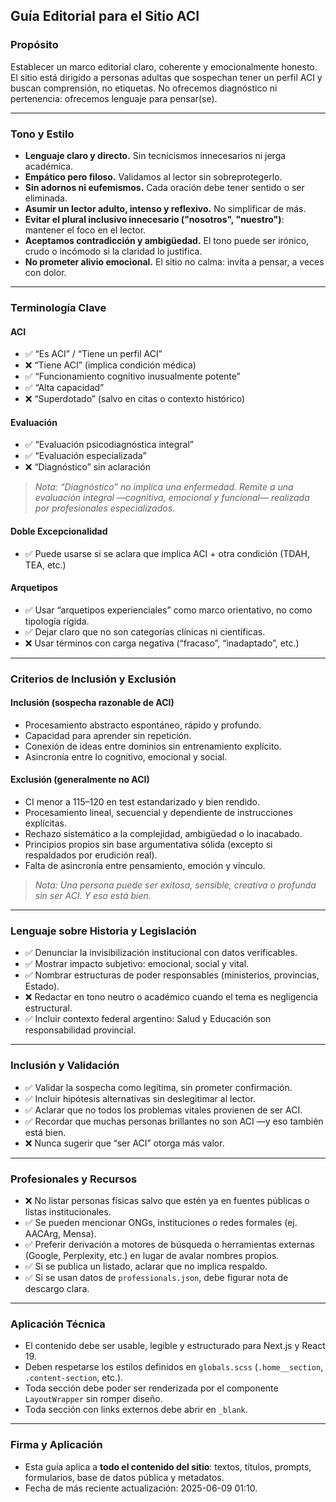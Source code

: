 ## Guía Editorial para el Sitio ACI

### Propósito

Establecer un marco editorial claro, coherente y emocionalmente honesto. El sitio está dirigido a personas adultas que sospechan tener un perfil ACI y buscan comprensión, no etiquetas. No ofrecemos diagnóstico ni pertenencia: ofrecemos lenguaje para pensar(se).

---

### Tono y Estilo

* **Lenguaje claro y directo.** Sin tecnicismos innecesarios ni jerga académica.
* **Empático pero filoso.** Validamos al lector sin sobreprotegerlo.
* **Sin adornos ni eufemismos.** Cada oración debe tener sentido o ser eliminada.
* **Asumir un lector adulto, intenso y reflexivo.** No simplificar de más.
* **Evitar el plural inclusivo innecesario ("nosotros", "nuestro")**: mantener el foco en el lector.
* **Aceptamos contradicción y ambigüedad.** El tono puede ser irónico, crudo o incómodo si la claridad lo justifica.
* **No prometer alivio emocional.** El sitio no calma: invita a pensar, a veces con dolor.

---

### Terminología Clave

#### ACI

* ✅ “Es ACI” / “Tiene un perfil ACI”
* ❌ “Tiene ACI” (implica condición médica)
* ✅ “Funcionamiento cognitivo inusualmente potente”
* ✅ “Alta capacidad”
* ❌ “Superdotado” (salvo en citas o contexto histórico)

#### Evaluación

* ✅ “Evaluación psicodiagnóstica integral”
* ✅ “Evaluación especializada”
* ❌ “Diagnóstico” sin aclaración

> *Nota: “Diagnóstico” no implica una enfermedad. Remite a una evaluación integral —cognitiva, emocional y funcional— realizada por profesionales especializados.*

#### Doble Excepcionalidad

* ✅ Puede usarse si se aclara que implica ACI + otra condición (TDAH, TEA, etc.)

#### Arquetipos

* ✅ Usar “arquetipos experienciales” como marco orientativo, no como tipología rígida.
* ✅ Dejar claro que no son categorías clínicas ni científicas.
* ❌ Usar términos con carga negativa (“fracaso”, “inadaptado”, etc.)

---

### Criterios de Inclusión y Exclusión

#### Inclusión (sospecha razonable de ACI)

* Procesamiento abstracto espontáneo, rápido y profundo.
* Capacidad para aprender sin repetición.
* Conexión de ideas entre dominios sin entrenamiento explícito.
* Asincronía entre lo cognitivo, emocional y social.

#### Exclusión (generalmente no ACI)

* CI menor a 115–120 en test estandarizado y bien rendido.
* Procesamiento lineal, secuencial y dependiente de instrucciones explícitas.
* Rechazo sistemático a la complejidad, ambigüedad o lo inacabado.
* Principios propios sin base argumentativa sólida (excepto si respaldados por erudición real).
* Falta de asincronía entre pensamiento, emoción y vínculo.

> *Nota: Una persona puede ser exitosa, sensible, creativa o profunda sin ser ACI. Y eso está bien.*

---

### Lenguaje sobre Historia y Legislación

* ✅ Denunciar la invisibilización institucional con datos verificables.
* ✅ Mostrar impacto subjetivo: emocional, social y vital.
* ✅ Nombrar estructuras de poder responsables (ministerios, provincias, Estado).
* ❌ Redactar en tono neutro o académico cuando el tema es negligencia estructural.
* ✅ Incluir contexto federal argentino: Salud y Educación son responsabilidad provincial.

---

### Inclusión y Validación

* ✅ Validar la sospecha como legítima, sin prometer confirmación.
* ✅ Incluir hipótesis alternativas sin deslegitimar al lector.
* ✅ Aclarar que no todos los problemas vitales provienen de ser ACI.
* ✅ Recordar que muchas personas brillantes no son ACI —y eso también está bien.
* ❌ Nunca sugerir que “ser ACI” otorga más valor.

---

### Profesionales y Recursos

* ❌ No listar personas físicas salvo que estén ya en fuentes públicas o listas institucionales.
* ✅ Se pueden mencionar ONGs, instituciones o redes formales (ej. AACArg, Mensa).
* ✅ Preferir derivación a motores de búsqueda o herramientas externas (Google, Perplexity, etc.) en lugar de avalar nombres propios.
* ✅ Si se publica un listado, aclarar que no implica respaldo.
* ✅ Si se usan datos de `professionals.json`, debe figurar nota de descargo clara.

---

### Aplicación Técnica

* El contenido debe ser usable, legible y estructurado para Next.js y React 19.
* Deben respetarse los estilos definidos en `globals.scss` (`.home__section`, `.content-section`, etc.).
* Toda sección debe poder ser renderizada por el componente `LayoutWrapper` sin romper diseño.
* Toda sección con links externos debe abrir en `_blank`.

---

### Firma y Aplicación

* Esta guía aplica a **todo el contenido del sitio**: textos, títulos, prompts, formularios, base de datos pública y metadatos.
* Fecha de más reciente actualización: 2025-06-09 01:10.
